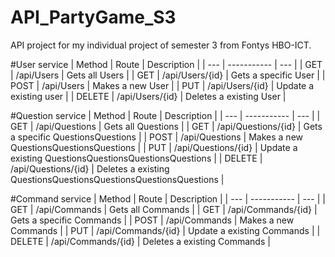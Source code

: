 # API_PartyGame_S3
API project for my individual project of semester 3 from Fontys HBO-ICT.


#User service
| Method | Route | Description |
| --- | ----------- | --- |
| GET | /api/Users | Gets all Users |
| GET | /api/Users/{id} | Gets a specific User |
| POST | /api/Users | Makes a new User |
| PUT | /api/Users/{id} | Update a existing user |
| DELETE | /api/Users/{id} | Deletes a existing User |

#Question service
| Method | Route | Description |
| --- | ----------- | --- |
| GET | /api/Questions | Gets all Questions |
| GET | /api/Questions/{id} | Gets a specific QuestionsQuestions |
| POST | /api/Questions | Makes a new QuestionsQuestionsQuestions |
| PUT | /api/Questions/{id} | Update a existing QuestionsQuestionsQuestionsQuestions |
| DELETE | /api/Questions/{id} | Deletes a existing QuestionsQuestionsQuestionsQuestionsQuestions |

#Command service
| Method | Route | Description |
| --- | ----------- | --- |
| GET | /api/Commands | Gets all Commands |
| GET | /api/Commands/{id} | Gets a specific Commands |
| POST | /api/Commands | Makes a new Commands |
| PUT | /api/Commands/{id} | Update a existing Commands |
| DELETE | /api/Commands/{id} | Deletes a existing Commands |
